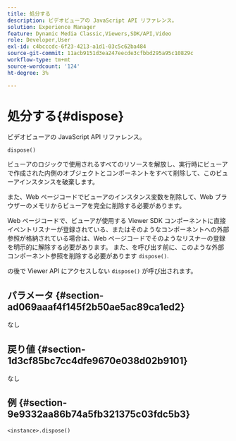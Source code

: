 ```yaml
---
title: 処分する
description: ビデオビューアの JavaScript API リファレンス。
solution: Experience Manager
feature: Dynamic Media Classic,Viewers,SDK/API,Video
role: Developer,User
exl-id: c4bcccdc-6f23-4213-a1d1-03c5c62ba484
source-git-commit: 11acb9151d3ea247eecde3cfbbd295a95c10829c
workflow-type: tm+mt
source-wordcount: '124'
ht-degree: 3%

---
```


# 処分する{#dispose}

ビデオビューアの JavaScript API リファレンス。

`dispose()`

ビューアのロジックで使用されるすべてのリソースを解放し、実行時にビューアで作成された内側のオブジェクトとコンポーネントをすべて削除して、このビューアインスタンスを破棄します。

また、Web ページコードでビューアのインスタンス変数を削除して、Web ブラウザーのメモリからビューアを完全に削除する必要があります。

Web ページコードで、ビューアが使用する Viewer SDK コンポーネントに直接イベントリスナーが登録されている、またはそのようなコンポーネントへの外部参照が格納されている場合は、Web ページコードでそのようなリスナーの登録を明示的に解除する必要があります。 また、を呼び出す前に、このような外部コンポーネント参照を削除する必要があります `dispose()`.

の後で Viewer API にアクセスしない `dispose()` が呼び出されます。

## パラメータ {#section-ad069aaaf4f145f2b50ae5ac89ca1ed2}

なし

## 戻り値 {#section-1d3cf85bc7cc4dfe9670e038d02b9101}

なし

## 例 {#section-9e9332aa86b74a5fb321375c03fdc5b3}

```
<instance>.dispose()
```
